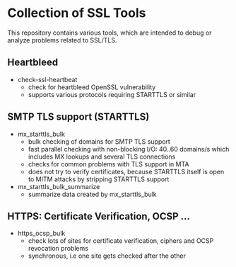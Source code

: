 # Collection of SSL Tools

This repository contains various tools, which are intended to debug or analyze
problems related to SSL/TLS.

## Heartbleed

- check-ssl-heartbeat 
  - check for heartbleed OpenSSL vulnerability
  - supports various protocols requiring STARTTLS or similar

## SMTP TLS support (STARTTLS)

- mx_starttls_bulk 
  - bulk checking of domains for SMTP TLS support
  - fast parallel checking with non-blocking I/O: 40..60 domains/s which
    includes MX lookups and several TLS connections
  - checks for common problems with TLS support in MTA
  - does not try to verify certificates, because STARTTLS itself is open to MITM
    attacks by stripping STARTTLS support
- mx_starttls_bulk_summarize 
  - summarize data created by mx_starttls_bulk

## HTTPS: Certificate Verification, OCSP ...

- https_ocsp_bulk 
  - check lots of sites for certificate verification, ciphers and OCSP revocation problems
  - synchronous, i.e one site gets checked after the other
